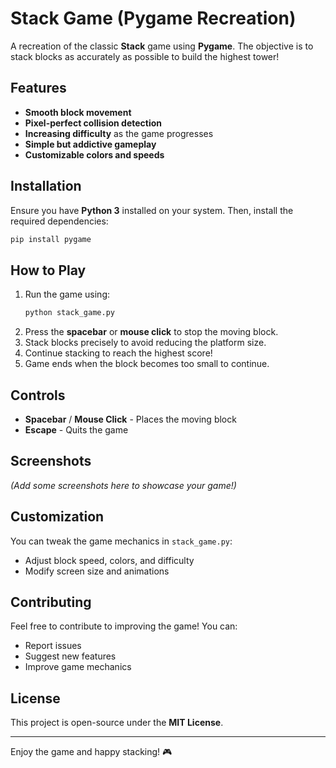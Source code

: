 # Stack Game (Pygame Recreation)

A recreation of the classic **Stack** game using **Pygame**. The objective is to stack blocks as accurately as possible to build the highest tower!

## Features

- **Smooth block movement**
- **Pixel-perfect collision detection**
- **Increasing difficulty** as the game progresses
- **Simple but addictive gameplay**
- **Customizable colors and speeds**

## Installation

Ensure you have **Python 3** installed on your system. Then, install the required dependencies:

```sh
pip install pygame
```

## How to Play

1. Run the game using:
   ```sh
   python stack_game.py
   ```
2. Press the **spacebar** or **mouse click** to stop the moving block.
3. Stack blocks precisely to avoid reducing the platform size.
4. Continue stacking to reach the highest score!
5. Game ends when the block becomes too small to continue.

## Controls

- **Spacebar** / **Mouse Click** - Places the moving block
- **Escape** - Quits the game

## Screenshots
*(Add some screenshots here to showcase your game!)*

## Customization

You can tweak the game mechanics in `stack_game.py`:

- Adjust block speed, colors, and difficulty
- Modify screen size and animations

## Contributing

Feel free to contribute to improving the game! You can:
- Report issues
- Suggest new features
- Improve game mechanics

## License

This project is open-source under the **MIT License**.

---

Enjoy the game and happy stacking! 🎮
